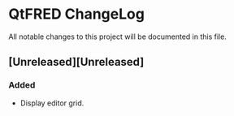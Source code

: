 QtFRED ChangeLog
================

All notable changes to this project will be documented in this file.

## [Unreleased][Unreleased]
### Added
- Display editor grid.
